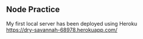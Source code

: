 ## Node Practice

My first local server has been deployed using Heroku <br>
https://dry-savannah-68978.herokuapp.com/

